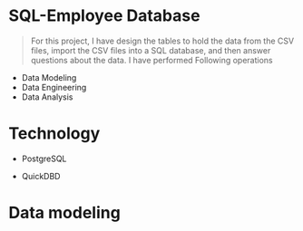 # SQL-Employee Database
>For this project, I have design the tables to hold the data from the CSV files, import the CSV files into a SQL database, and then answer questions about the data. I have performed Following operations
- Data Modeling
- Data Engineering
- Data Analysis
# Technology
- PostgreSQL
* QuickDBD
# Data modeling
